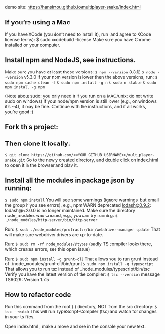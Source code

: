demo site: https://hansimou.github.io/multiplayer-snake/index.html

## If you’re using a Mac

If you have XCode (you don’t need to install it), run (and agree to XCode license terms):
$ sudo xcodebuild -license
Make sure you have Chrome installed on your computer.


## Install npm and NodeJS, see instructions.

Make sure you have at least these versions:
`$ npm --version`
3.3.12
`$ node --version`
v5.3.0
If your npm version is lower then the above versions, run:
`$ sudo npm cache clean -f`
`$ sudo npm install -g n`
`$ sudo n stable`
`$ sudo npm install -g npm`

(Note about sudo: you only need it if you run on a MAC/unix; do not write sudo on windows)
If your node/npm version is still lower (e.g., on windows it’s ~4), it may be fine. Continue with the instructions, and if all works, you’re good :)


## Fork this project:

## Then clone it locally:
`$ git clone https://github.com/<<YOUR_GITHUB_USERNAME>>/multiplayer-snake.git`
Go to the newly created directory, and double click on index.html to open it in the browser and play it.


## Install all the modules in package.json by running:
`$ sudo npm install`
You will see some warnings (ignore warnings, but email the group if you see errors), e.g.,
npm WARN deprecated lodash@0.9.2: lodash@<2.0.0 is no longer maintained.
Make sure the directory node_modules was created, e.g., you can try running:
`$ ./node_modules/http-server/bin/http-server`


Run:
`$ sudo ./node_modules/protractor/bin/webdriver-manager update`
That will make sure webdriver drivers are up-to-date.


Run:
`$ sudo rm -rf node_modules/@types`
(sadly TS compiler looks there, which creates errors, see this open issue)


Run:
`$ sudo npm install -g grunt-cli`
That allows you to run grunt instead of ./node_modules/grunt-cli/bin/grunt
`$ sudo npm install -g typescript`
That allows you to run tsc instead of ./node_modules/typescript/bin/tsc
Verify you have the latest version of the compiler:
`$ tsc --version`
message TS6029: Version 1.7.5

## How to refactor code
Run this command from the root (.) directory, NOT from the src directory:
`$ tsc --watch`
This will run TypeScript-Compiler (tsc) and watch for changes in your ts files.

Open index.html , make a move and see in the console your new text.
